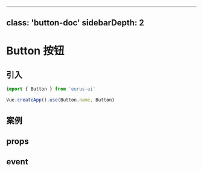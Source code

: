 <!--
 * @Author: jiangxd
 * @Date: 2021-11-01 16:08:25
 * @LastEditTime: 2021-11-03 17:13:22
 * @LastEditors: jiangxd
 * @Description: 
 * @FilePath: /eurus-ui/src/packages/button/README.zh-CN.md
-->
---
class: 'button-doc'
sidebarDepth: 2
---
# Button 按钮

## 引入

```javascript
import { Button } from 'eurus-ui'

Vue.createApp().use(Button.name, Button)
```

## 案例

<demo-wrapper
  src="src/packages/button/demo"
/>

## props

## event
